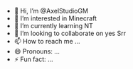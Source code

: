- 👋 Hi, I’m @AxelStudioGM
- 👀 I’m interested in Minecraft
- 🌱 I’m currently learning NT
- 💞️ I’m looking to collaborate on yes Srr
- 📫 How to reach me ...
- 😄 Pronouns: ...
- ⚡ Fun fact: ...

<!---
AxelStudioGM/AxelStudioGM is a ✨ special ✨ repository because its `README.md` (this file) appears on your GitHub profile.
You can click the Preview link to take a look at your changes.
--->
